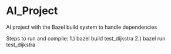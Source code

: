 # AI_Project

AI project with the Bazel build system to handle dependencies

Steps to run and compile:
1.) bazel build test_dijkstra
2.) bazel run test_dijkstra